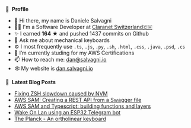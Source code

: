 👀 &nbsp;**Profile**
- 👋 Hi there, my name is Daniele Salvagni
- 👨‍💻 I'm a Software Developer at [Claranet Switzerland🇨🇭](https://www.claranet.ch)
- ✨ I earned **164** ★ and pushed 1437 commits on Github
- 💬 Ask me about mechanical keyboards
- ⚙️ I most frequently use `.ts`, `.js`, `.py`, `.sh`, `.html`, `.css`, `.java`, `.psd`, `.cs`
- 🌱 I’m currently studing for my AWS Certifications
- 📫 How to reach me: dan@salvagni.io
- 🕸️ My website is [dan.salvagni.io](https://dan.salvagni.io)

📕 &nbsp;**Latest Blog Posts**
- [Fixing ZSH slowdown caused by NVM](https://dan.salvagni.io/b/fixing-zsh-slowdown-caused-by-nvm)
- [AWS SAM: Creating a REST API from a Swagger file](https://dan.salvagni.io/b/aws-sam-rest-api-from-swagger-file)
- [AWS SAM and Typescript: building functions and layers](https://dan.salvagni.io/b/aws-sam-and-typescript-building-functions-and-layers)
- [Wake On Lan using an ESP32 Telegram bot](https://dan.salvagni.io/b/embedded-telegram-bot-for-wake-on-lan-pc)
- [The Planck - An ortholinear keyboard](https://dan.salvagni.io/b/the-planck-an-ortholinear-keyboard)
